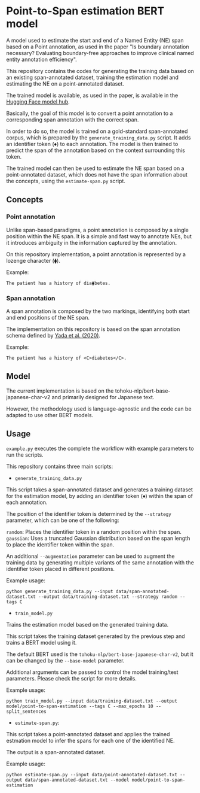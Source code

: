 # Point-to-Span estimation BERT model

A model used to estimate the start and end of a Named Entity (NE) span based on a Point annotation,
as used in the paper "Is boundary annotation necessary? Evaluating boundary-free approaches to improve clinical named entity annotation efficiency".

This repository contains the codes for generating the training data based on an existing 
span-annotated dataset, training the estimation model and estimating the NE on a point-annotated 
dataset.

The trained model is available, as used in the paper, is available in the [Hugging Face model hub](https://huggingface.co/gabrielandrade2/point-to-span-estimation/tree/main).


Basically, the goal of this model is to convert a point annotation to a corresponding span annotation with the correct span.

In order to do so, the model is trained on a gold-standard span-annotated corpus, which is prepared by the `generate_training_data.py` script.
It adds an identifier token (♦) to each annotation. The model is then trained to predict the span of the annotation based on the context surrounding this token.

The trained model can then be used to estimate the NE span based on a point-annotated dataset, which does not have the span information about the concepts, using the `estimate-span.py` script.

## Concepts

### Point annotation

Unlike span-based paradigms, a point annotation is composed by a single position within the NE span.
It is a simple and fast way to annotate NEs, but it introduces ambiguity in the information captured by the annotation.

On this repository implementation, a point annotation is represented by a lozenge character (⧫).

Example:
```
The patient has a history of dia⧫betes.
```

### Span annotation

A span annotation is composed by the two markings, identifying both start and end positions of the NE span.

The implementation on this repository is based on the span annotation schema defined by [Yada et al. (2020)](https://aclanthology.org/2020.lrec-1.561/).

Example:
```
The patient has a history of <C>diabetes</C>.
```

## Model

The current implementation is based on the tohoku-nlp/bert-base-japanese-char-v2 and primarily designed for Japanese text.

However, the methodology used is language-agnostic and the code can be adapted to use other BERT models.

## Usage

`example.py` executes the complete the workflow with example parameters to run the scripts.

This repository contains three main scripts:

- `generate_training_data.py`

This script takes a span-annotated dataset and generates a training dataset for the estimation model, by adding an identifier token (♦) within the span of each annotation.

The position of the identifier token is determined by the `--strategy` parameter, which can be one of the following:

`random`: Places the identifier token in a random position within the span.
`gaussian`: Uses a truncated Gaussian distribution based on the span length to place the identifier token within the span.

An additional `--augmentation` parameter can be used to augment the training data by generating multiple variants of the same annotation with the identifier token placed in different positions.

Example usage:
```
python generate_training_data.py --input data/span-annotated-dataset.txt --output data/training-dataset.txt --strategy random --tags C
```

- `train_model.py`

Trains the estimation model based on the generated training data.

This script takes the training dataset generated by the previous step and trains a BERT model using it.

The default BERT used is the `tohoku-nlp/bert-base-japanese-char-v2`, but it can be changed by the `--base-model` parameter.

Additional arguments can be passed to control the model training/test parameters. Please check the script for more details.

Example usage:
```
python train_model.py --input data/training-dataset.txt --output model/point-to-span-estimation --tags C --max_epochs 10 --split_sentences
```

- `estimate-span.py`:

This script takes a point-annotated dataset and applies the trained estmation model to infer the spans for each one of the identified NE.

The output is a span-annotated dataset.

Example usage:
```
python estimate-span.py --input data/point-annotated-dataset.txt --output data/span-annotated-dataset.txt --model model/point-to-span-estimation
```

